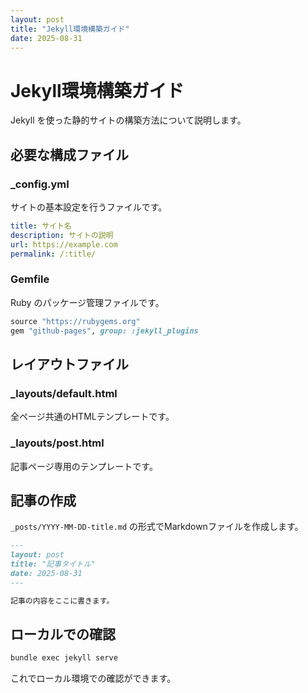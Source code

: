 ```yaml
---
layout: post
title: "Jekyll環境構築ガイド"
date: 2025-08-31
---
```


# Jekyll環境構築ガイド

Jekyll を使った静的サイトの構築方法について説明します。

## 必要な構成ファイル

### _config.yml
サイトの基本設定を行うファイルです。

```yaml
title: サイト名
description: サイトの説明
url: https://example.com
permalink: /:title/
```

### Gemfile
Ruby のパッケージ管理ファイルです。

```ruby
source "https://rubygems.org"
gem "github-pages", group: :jekyll_plugins
```

## レイアウトファイル

### _layouts/default.html
全ページ共通のHTMLテンプレートです。

### _layouts/post.html
記事ページ専用のテンプレートです。

## 記事の作成

`_posts/YYYY-MM-DD-title.md` の形式でMarkdownファイルを作成します。

```markdown
---
layout: post
title: "記事タイトル"
date: 2025-08-31
---

記事の内容をここに書きます。
```

## ローカルでの確認

```bash
bundle exec jekyll serve
```

これでローカル環境での確認ができます。